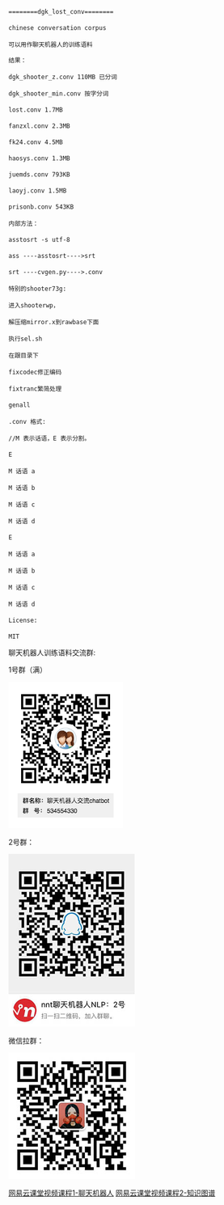 ```
========dgk_lost_conv========

chinese conversation corpus

可以用作聊天机器人的训练语料

```



```
结果：

dgk_shooter_z.conv 110MB 已分词

dgk_shooter_min.conv 按字分词

lost.conv 1.7MB

fanzxl.conv 2.3MB

fk24.conv 4.5MB

haosys.conv 1.3MB

juemds.conv 793KB

laoyj.conv 1.5MB

prisonb.conv 543KB

内部方法：

asstosrt -s utf-8

ass ----asstosrt---->srt

srt ----cvgen.py---->.conv

特别的shooter73g:

进入shooterwp，

解压缩mirror.x到rawbase下面

执行sel.sh

在跟目录下

fixcodec修正编码

fixtranc繁简处理

genall

.conv 格式:

//M 表示话语，E 表示分割。

E

M 话语 a

M 话语 b

M 话语 c

M 话语 d

E

M 话语 a

M 话语 b

M 话语 c

M 话语 d

License:

MIT

```




聊天机器人训练语料交流群:


1号群（满）

![](data/qqun.png)

2号群：

![](data/qq2.jpeg)

微信拉群：

![](data/fate2.jpeg)

[网易云课堂视频课程1-聊天机器人](https://study.163.com/course/introduction/1005049028.htm?utm_source=400000000173015&utm_medium=share&utm_campaign=commission&hideAppEntrance=1)   [网易云课堂视频课程2-知识图谱](https://study.163.com/course/introduction/1004964005.htm?utm_source=400000000173015&utm_medium=share&utm_campaign=commission&hideAppEntrance=1)


